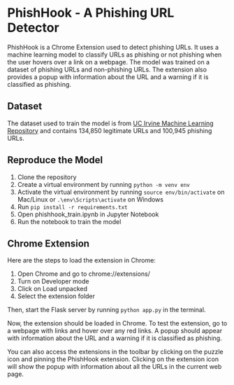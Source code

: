 # PhishHook - A Phishing URL Detector

PhishHook is a Chrome Extension used to detect phishing URLs. It uses a machine learning model to classify URLs as phishing or not phishing when the user hovers over a link on a webpage. The model was trained on a dataset of phishing URLs and non-phishing URLs. The extension also provides a popup with information about the URL and a warning if it is classified as phishing.

## Dataset

The dataset used to train the model is from [UC Irvine Machine Learning Repository](https://archive.ics.uci.edu/dataset/967/phiusiil+phishing+url+dataset) and contains 134,850 legitimate URLs and 100,945 phishing URLs.

## Reproduce the Model

1. Clone the repository
2. Create a virtual environment by running `python -m venv env`
3. Activate the virtual environment by running `source env/bin/activate` on Mac/Linux or `.\env\Scripts\activate` on Windows
4. Run `pip install -r requirements.txt`
5. Open phishhook_train.ipynb in Jupyter Notebook
6. Run the notebook to train the model

## Chrome Extension

Here are the steps to load the extension in Chrome:
1. Open Chrome and go to chrome://extensions/
2. Turn on Developer mode
3. Click on Load unpacked
4. Select the extension folder

Then, start the Flask server by running `python app.py` in the terminal.

Now, the extension should be loaded in Chrome. To test the extension, go to a webpage with links and hover over any red links. A popup should appear with information about the URL and a warning if it is classified as phishing.

You can also access the extensions in the toolbar by clicking on the puzzle icon and pinning the PhishHook extension. Clicking on the extension icon will show the popup with information about all the URLs in the current web page.
